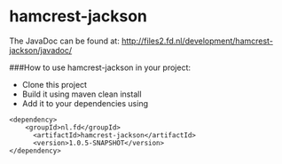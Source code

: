 hamcrest-jackson
==============

The JavaDoc can be found at: http://files2.fd.nl/development/hamcrest-jackson/javadoc/  

###How to use hamcrest-jackson in your project:
- Clone this project 
- Build it using maven clean install 
- Add it to your dependencies using 
```
<dependency>
    <groupId>nl.fd</groupId>
      <artifactId>hamcrest-jackson</artifactId>
      <version>1.0.5-SNAPSHOT</version>
</dependency>
```
